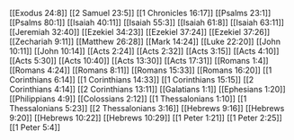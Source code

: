 [[Exodus 24:8]]
[[2 Samuel 23:5]]
[[1 Chronicles 16:17]]
[[Psalms 23:1]]
[[Psalms 80:1]]
[[Isaiah 40:11]]
[[Isaiah 55:3]]
[[Isaiah 61:8]]
[[Isaiah 63:11]]
[[Jeremiah 32:40]]
[[Ezekiel 34:23]]
[[Ezekiel 37:24]]
[[Ezekiel 37:26]]
[[Zechariah 9:11]]
[[Matthew 26:28]]
[[Mark 14:24]]
[[Luke 22:20]]
[[John 10:11]]
[[John 10:14]]
[[Acts 2:24]]
[[Acts 2:32]]
[[Acts 3:15]]
[[Acts 4:10]]
[[Acts 5:30]]
[[Acts 10:40]]
[[Acts 13:30]]
[[Acts 17:31]]
[[Romans 1:4]]
[[Romans 4:24]]
[[Romans 8:11]]
[[Romans 15:33]]
[[Romans 16:20]]
[[1 Corinthians 6:14]]
[[1 Corinthians 14:33]]
[[1 Corinthians 15:15]]
[[2 Corinthians 4:14]]
[[2 Corinthians 13:11]]
[[Galatians 1:1]]
[[Ephesians 1:20]]
[[Philippians 4:9]]
[[Colossians 2:12]]
[[1 Thessalonians 1:10]]
[[1 Thessalonians 5:23]]
[[2 Thessalonians 3:16]]
[[Hebrews 9:16]]
[[Hebrews 9:20]]
[[Hebrews 10:22]]
[[Hebrews 10:29]]
[[1 Peter 1:21]]
[[1 Peter 2:25]]
[[1 Peter 5:4]]
